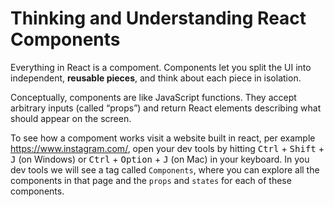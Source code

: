# Thinking and Understanding React Components

Everything in React is a compoment. Components let you split the UI into independent, **reusable pieces**, and think about each piece in isolation. 

Conceptually, components are like JavaScript functions. They accept arbitrary inputs (called “props”) and return React elements describing what should appear on the screen.

To see how a compoment works visit a website built in react, per example https://www.instagram.com/, open your dev tools by hitting <kbd>Ctrl</kbd> + <kbd>Shift</kbd> + <kbd>J</kbd> (on Windows) or <kbd>Ctrl</kbd> + <kbd>Option</kbd> + <kbd>J</kbd> (on Mac) in your keyboard. In you dev tools we will see a tag called `Components`, where you can explore all the components in that page and the `props` and `states` for each of these components.
